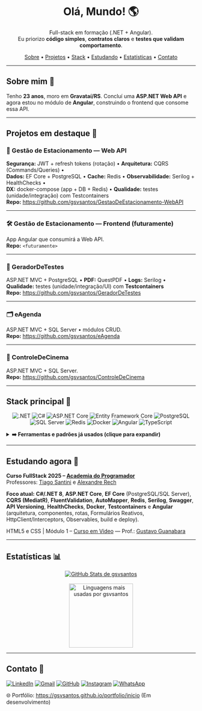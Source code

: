 <h1 align="center">Olá, Mundo! 🌎</h1>

<p align="center">
  Full-stack em formação (.NET + Angular)</b>.<br/>
  Eu priorizo <b>código simples</b>, <b>contratos claros</b> e <b>testes que validam comportamento</b>.
</p>

<p align="center">
  <a href="#sobre-mim-">Sobre</a> •
  <a href="#projetos-em-destaque-">Projetos</a> •
  <a href="#stack-principal-">Stack</a> •
  <a href="#estudando-agora-">Estudando</a> •
  <a href="#estatísticas-">Estatísticas</a> •
  <a href="#contato-">Contato</a>
</p>

---

## Sobre mim 🚀

Tenho **23 anos**, moro em **Gravataí/RS**. Concluí uma **ASP.NET Web API** e agora estou no módulo de **Angular**, construindo o frontend que consome essa API.

---

## Projetos em destaque 💼

### 🔷 Gestão de Estacionamento — Web API

**Segurança:** JWT + refresh tokens (rotação) • **Arquitetura:** CQRS (Commands/Queries) •  
**Dados:** EF Core + PostgreSQL • **Cache:** Redis • **Observabilidade:** Serilog + HealthChecks •  
**DX:** docker-compose (app + DB + Redis) • **Qualidade:** testes (unidade/integração) com Testcontainers  
**Repo:** https://github.com/gsvsantos/GestaoDeEstacionamento-WebAPI

---

### 🛠️ Gestão de Estacionamento — Frontend (futuramente)

App Angular que consumirá a Web API.  
**Repo:** `<futuramente>`

---

### 🧪 GeradorDeTestes

ASP.NET MVC + PostgreSQL • **PDF:** QuestPDF • **Logs:** Serilog •  
**Qualidade:** testes (unidade/integração/UI) com **Testcontainers**  
**Repo:** https://github.com/gsvsantos/GeradorDeTestes

---

### 🗂️ eAgenda

ASP.NET MVC + SQL Server • módulos CRUD.  
**Repo:** https://github.com/gsvsantos/eAgenda

---

### 🍿 ControleDeCinema

ASP.NET MVC + SQL Server.  
**Repo:** https://github.com/gsvsantos/ControleDeCinema

---

## Stack principal 🧰

<p align="center">
  <img alt=".NET" src="https://img.shields.io/badge/.NET-512BD4?logo=dotnet&logoColor=white">
  <img alt="C#" src="https://img.shields.io/badge/C%23-239120?logo=csharp&logoColor=white">
  <img alt="ASP.NET Core" src="https://img.shields.io/badge/ASP.NET%20Core-512BD4?logo=dotnet&logoColor=white">
  <img alt="Entity Framework Core" src="https://img.shields.io/badge/EF%20Core-6DB33F">
  <img alt="PostgreSQL" src="https://img.shields.io/badge/PostgreSQL-4169E1?logo=postgresql&logoColor=white">
  <img alt="SQL Server" src="https://img.shields.io/badge/SQL%20Server-CC2927?logo=microsoftsqlserver&logoColor=white">
  <img alt="Redis" src="https://img.shields.io/badge/Redis-DC382D?logo=redis&logoColor=white">
  <img alt="Docker" src="https://img.shields.io/badge/Docker-2496ED?logo=docker&logoColor=white">
  <img alt="Angular" src="https://img.shields.io/badge/Angular-DD0031?logo=angular&logoColor=white">
  <img alt="TypeScript" src="https://img.shields.io/badge/TypeScript-3178C6?logo=typescript&logoColor=white">
</p>

<details>
  <summary><b>➡️ Ferramentas e padrões já usados (clique para expandir)</b></summary>
  <br/>
  <p align="center">
    <img alt="OpenAPI/Swagger" src="https://img.shields.io/badge/OpenAPI%2FSwagger-6BA539?logo=openapiinitiative&logoColor=white">
    <img alt="Serilog" src="https://img.shields.io/badge/Serilog-000000">
    <img alt="FluentValidation" src="https://img.shields.io/badge/FluentValidation-02569B">
    <img alt="AutoMapper" src="https://img.shields.io/badge/AutoMapper-EF2D5E">
    <img alt="CQRS/MediatR" src="https://img.shields.io/badge/CQRS%20%2F%20MediatR-5C2D91">
    <img alt="Testcontainers" src="https://img.shields.io/badge/Testcontainers-1D3557">
    <img alt="Git" src="https://img.shields.io/badge/Git-F05032?logo=git&logoColor=white">
    <img alt="Postman" src="https://img.shields.io/badge/Postman-FF6C37?logo=postman&logoColor=white">
    <img alt="Azure" src="https://img.shields.io/badge/Azure-0078D4?logo=microsoftazure&logoColor=white">
  </p>
</details>

---

## Estudando agora 📖

**Curso FullStack 2025 – [Academia do Programador](https://academiadoprogramador.net/)**  
Professores: [Tiago Santini](https://github.com/tiagosantini) e [Alexandre Rech](https://github.com/alexandre-rech-lages)

**Foco atual:** **C#/.NET 8**, **ASP.NET Core**, **EF Core** (PostgreSQL/SQL Server), **CQRS (MediatR)**, **FluentValidation**, **AutoMapper**, **Redis**, **Serilog**, **Swagger**, **API Versioning**, **HealthChecks**, **Docker**, **Testcontainers** e **Angular** (arquitetura, componentes, rotas, Formulários Reativos, HttpClient/Interceptors, Observables, build e deploy).

HTML5 e CSS | Módulo 1 – [Curso em Vídeo](https://www.cursoemvideo.com/curso/html5-css3-modulo1/) — Prof.: [Gustavo Guanabara](https://github.com/gustavoguanabara)

---

## Estatísticas 📊

<div align="center">
  <a href="https://github.com/gsvsantos">
    <img src="https://github-readme-stats.vercel.app/api?username=gsvsantos&theme=tokyonight&include_all_commits=true&count_private=true&hide=stars" alt="GitHub Stats de gsvsantos">
  </a>
  <br/><br/>
  <a href="https://github.com/gsvsantos">
    <img height="170" src="https://github-readme-stats.vercel.app/api/top-langs/?username=gsvsantos&layout=compact&langs_count=7&theme=tokyonight" alt="Linguagens mais usadas por gsvsantos">
  </a>
</div>

---

## Contato 🔗

[![LinkedIn](https://img.shields.io/badge/LinkedIn-0A66C2?logo=linkedin&logoColor=white)](https://www.linkedin.com/in/gustavo-santos-3bb9b62b7/)
[![Gmail](https://img.shields.io/badge/Gmail-333333?logo=gmail&logoColor=red)](mailto:gustavocnsantos02@gmail.com)
[![GitHub](https://img.shields.io/badge/GitHub-100000?logo=github&logoColor=white)](https://github.com/gsvsantos)
[![Instagram](https://img.shields.io/badge/Instagram-E4405F?logo=instagram&logoColor=white)](https://www.instagram.com/gussntos/)
[![WhatsApp](https://img.shields.io/badge/WhatsApp-075E54?logo=whatsapp&logoColor=white)](https://api.whatsapp.com/send?phone=5551996616244)

🌐 Portfólio: https://gsvsantos.github.io/portfolio/inicio (Em desenvolvimento)
